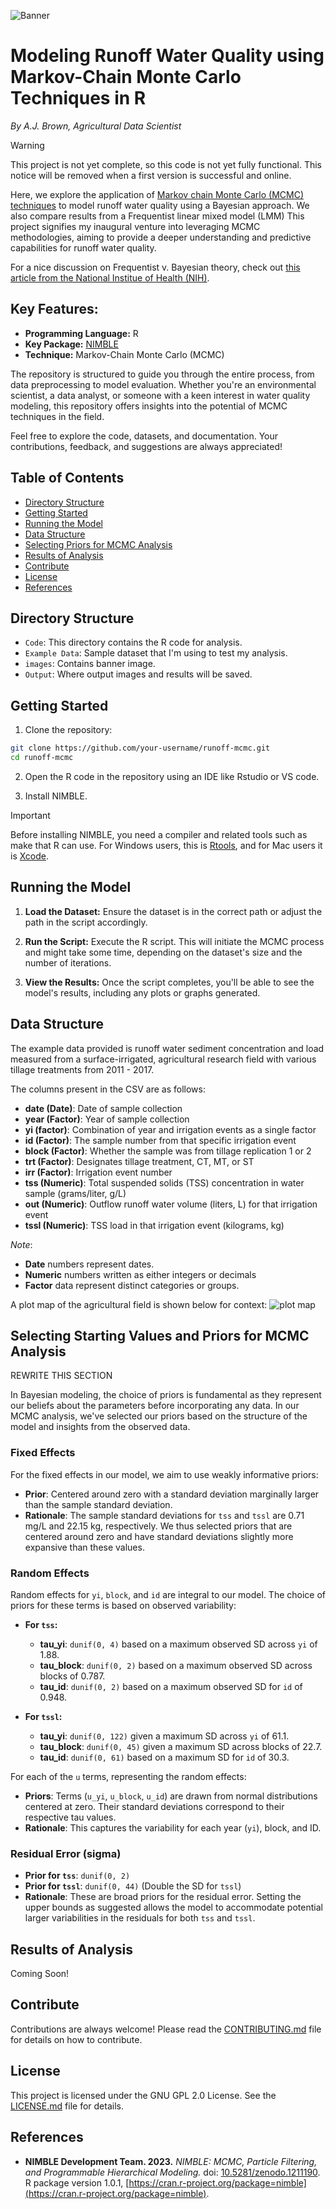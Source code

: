 ![Banner](/images/banner.png)
# Modeling Runoff Water Quality using Markov-Chain Monte Carlo Techniques in R
_By A.J. Brown, Agricultural Data Scientist_

> [!WARNING]  
> This project is not yet complete, so this code is not yet fully functional.  This notice will be removed when a first version is successful and online.

Here, we explore the application of [Markov chain Monte Carlo (MCMC) techniques](https://towardsdatascience.com/monte-carlo-markov-chain-mcmc-explained-94e3a6c8de11) to model runoff water quality using a Bayesian approach. We also compare results from a Frequentist linear mixed model (LMM) This project signifies my inaugural venture into leveraging MCMC methodologies, aiming to provide a deeper understanding and predictive capabilities for runoff water quality.

For a nice discussion on Frequentist v. Bayesian theory, check out [this article from the National Institue of Health (NIH)](https://www.ncbi.nlm.nih.gov/pmc/articles/PMC6406060/).

## Key Features:
- **Programming Language:** R
- **Key Package:** [NIMBLE](https://r-nimble.org/)
- **Technique:** Markov-Chain Monte Carlo (MCMC)

The repository is structured to guide you through the entire process, from data preprocessing to model evaluation. Whether you're an environmental scientist, a data analyst, or someone with a keen interest in water quality modeling, this repository offers insights into the potential of MCMC techniques in the field.

Feel free to explore the code, datasets, and documentation. Your contributions, feedback, and suggestions are always appreciated!

## Table of Contents

- [Directory Structure](#directory-structure)
- [Getting Started](#getting-started)
- [Running the Model](#running-the-model)
- [Data Structure](#data-structure)
- [Selecting Priors for MCMC Analysis](#selecting-starting-values-and-priors-for-mcmc-analysis)
- [Results of Analysis](#results-of-analysis)
- [Contribute](#contribute)
- [License](#license)
- [References](#references)

## Directory Structure

- `Code`: This directory contains the R code for analysis.
- `Example Data`: Sample dataset that I'm using to test my analysis.
- `images`: Contains banner image.
- `Output`: Where output images and results will be saved.

## Getting Started

1. Clone the repository:
```bash
git clone https://github.com/your-username/runoff-mcmc.git
cd runoff-mcmc
```

2. Open the R code in the repository using an IDE like Rstudio or VS code.

3. Install NIMBLE.
> [!IMPORTANT]  
> Before installing NIMBLE, you need a compiler and related tools such as make that R can use. For Windows users, this is [Rtools](http://cran.r-project.org/bin/windows/Rtools), and for Mac users it is [Xcode](https://mac.install.guide/commandlinetools/4.html#:~:text=Use%20'xcode%2Dselect'%20to%20install%20Xcode%20Command%20Line%20Tools&text=The%20command%20xcode%2Dselect%20%2D%2Dinstall%20will%20open%20a%20dialog,of%20the%20command%20line%20tools.&text=You'll%20see%20a%20panel,the%20download%20and%20installation%20process.).

## Running the Model
1. **Load the Dataset:** Ensure the dataset is in the correct path or adjust the path in the script accordingly.

2. **Run the Script:** Execute the R script. This will initiate the MCMC process and might take some time, depending on the dataset's size and the number of iterations.

3. **View the Results:** Once the script completes, you'll be able to see the model's results, including any plots or graphs generated.

## Data Structure

The example data provided is runoff water sediment concentration and load measured from a surface-irrigated, agricultural research field with various tillage treatments from 2011 - 2017.

The columns present in the CSV are as follows:

- **date (Date)**: Date of sample collection
- **year (Factor)**: Year of sample collection
- **yi (factor)**: Combination of year and irrigation events as a single factor
- **id (Factor)**: The sample number from that specific irrigation event
- **block (Factor)**: Whether the sample was from tillage replication 1 or 2
- **trt (Factor)**: Designates tillage treatment, CT, MT, or ST
- **irr (Factor)**: Irrigation event number
- **tss (Numeric)**: Total suspended solids (TSS) concentration in water sample (grams/liter, g/L)
- **out (Numeric)**: Outflow runoff water volume (liters, L) for that irrigation event
- **tssl (Numeric)**: TSS load in that irrigation event (kilograms, kg)

_Note_: 
- **Date** numbers represent dates.
- **Numeric** numbers written as either integers or decimals
- **Factor** data represent distinct categories or groups.


A plot map of the agricultural field is shown below for context:
![plot map](/images/plot.png)

## Selecting Starting Values and Priors for MCMC Analysis

REWRITE THIS SECTION

In Bayesian modeling, the choice of priors is fundamental as they represent our beliefs about the parameters before incorporating any data. In our MCMC analysis, we've selected our priors based on the structure of the model and insights from the observed data.

### Fixed Effects
For the fixed effects in our model, we aim to use weakly informative priors:
- **Prior**: Centered around zero with a standard deviation marginally larger than the sample standard deviation.
- **Rationale**: The sample standard deviations for `tss` and `tssl` are 0.71 mg/L and 22.15 kg, respectively. We thus selected priors that are centered around zero and have standard deviations slightly more expansive than these values.

### Random Effects
Random effects for `yi`, `block`, and `id` are integral to our model. The choice of priors for these terms is based on observed variability:

- **For `tss`:**
  - **tau_yi**: `dunif(0, 4)` based on a maximum observed SD across `yi` of 1.88.
  - **tau_block**: `dunif(0, 2)` based on a maximum observed SD across blocks of 0.787.
  - **tau_id**: `dunif(0, 2)` based on a maximum observed SD for `id` of 0.948.

- **For `tssl`:**
  - **tau_yi**: `dunif(0, 122)` given a maximum SD across `yi` of 61.1.
  - **tau_block**: `dunif(0, 45)` given a maximum SD across blocks of 22.7.
  - **tau_id**: `dunif(0, 61)` based on a maximum SD for `id` of 30.3.

For each of the `u` terms, representing the random effects:
- **Priors**: Terms (`u_yi`, `u_block`, `u_id`) are drawn from normal distributions centered at zero. Their standard deviations correspond to their respective tau values.
- **Rationale**: This captures the variability for each year (`yi`), block, and ID.

### Residual Error (sigma)
- **Prior for `tss`**: `dunif(0, 2)`
- **Prior for `tssl`**: `dunif(0, 44)` (Double the SD for `tssl`)
- **Rationale**: These are broad priors for the residual error. Setting the upper bounds as suggested allows the model to accommodate potential larger variabilities in the residuals for both `tss` and `tssl`.

## Results of Analysis
Coming Soon!

## Contribute

Contributions are always welcome! Please read the [CONTRIBUTING.md](CONTRIBUTING.md) file for details on how to contribute.

## License

This project is licensed under the GNU GPL 2.0 License. See the [LICENSE.md](LICENSE.md) file for details.

## References

- **NIMBLE Development Team. 2023.** *NIMBLE: MCMC, Particle Filtering, and Programmable Hierarchical Modeling.* doi: [10.5281/zenodo.1211190](https://doi.org/10.5281/zenodo.1211190). R package version 1.0.1, [https://cran.r-project.org/package=nimble](https://cran.r-project.org/package=nimble).
